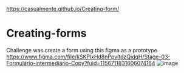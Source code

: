 https://casualmente.github.io/Creating-form/
# Creating-forms
Challenge was create a form using this figma as a prototype <br>
https://www.figma.com/file/kSKPlxHd8nPpvltdzQidqH/Stage-03-Formulário-intermediário-Copy?fuid=1156711831606074164
![image](https://user-images.githubusercontent.com/112674398/194434675-560cd93b-418f-4d2f-a857-87c9de4f6933.png)

